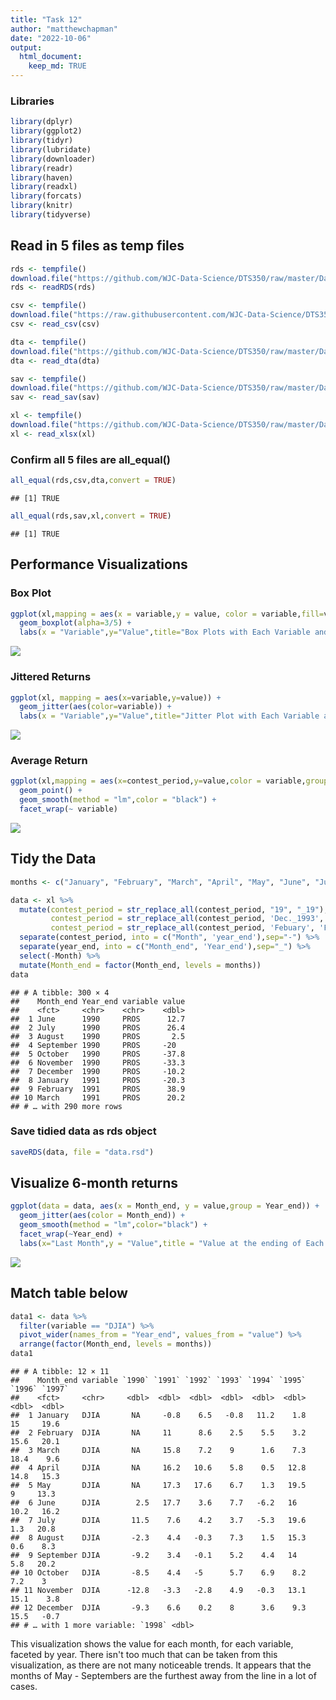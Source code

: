 ```yaml
---
title: "Task 12"
author: "matthewchapman"
date: "2022-10-06"
output: 
  html_document:
    keep_md: TRUE
---
```




### Libraries

```r
library(dplyr)
library(ggplot2)
library(tidyr)
library(lubridate)
library(downloader)
library(readr)
library(haven)
library(readxl)
library(forcats)
library(knitr)
library(tidyverse)
```

## Read in 5 files as temp files

```r
rds <- tempfile()
download.file("https://github.com/WJC-Data-Science/DTS350/raw/master/Dart_Expert_Dow_6month_anova/Dart_Expert_Dow_6month_anova.RDS", rds, mode = "wb")
rds <- readRDS(rds)

csv <- tempfile()
download.file("https://raw.githubusercontent.com/WJC-Data-Science/DTS350/master/Dart_Expert_Dow_6month_anova/Dart_Expert_Dow_6month_anova.csv", csv, mode = "wb")
csv <- read_csv(csv)

dta <- tempfile()
download.file("https://github.com/WJC-Data-Science/DTS350/raw/master/Dart_Expert_Dow_6month_anova/Dart_Expert_Dow_6month_anova.dta", dta, mode = "wb")
dta <- read_dta(dta)

sav <- tempfile()
download.file("https://github.com/WJC-Data-Science/DTS350/raw/master/Dart_Expert_Dow_6month_anova/Dart_Expert_Dow_6month_anova.sav", sav, mode = "wb")
sav <- read_sav(sav)

xl <- tempfile()
download.file("https://github.com/WJC-Data-Science/DTS350/raw/master/Dart_Expert_Dow_6month_anova/Dart_Expert_Dow_6month_anova.xlsx", xl, mode = "wb")
xl <- read_xlsx(xl)
```

### Confirm all 5 files are all_equal()

```r
all_equal(rds,csv,dta,convert = TRUE)
```

```
## [1] TRUE
```

```r
all_equal(rds,sav,xl,convert = TRUE)
```

```
## [1] TRUE
```

## Performance Visualizations
### Box Plot

```r
ggplot(xl,mapping = aes(x = variable,y = value, color = variable,fill=variable)) +
  geom_boxplot(alpha=3/5) +
  labs(x = "Variable",y="Value",title="Box Plots with Each Variable and their Values")
```

![](Task12_files/figure-html/unnamed-chunk-4-1.png)<!-- -->
### Jittered Returns

```r
ggplot(xl, mapping = aes(x=variable,y=value)) +
  geom_jitter(aes(color=variable)) +
  labs(x = "Variable",y="Value",title="Jitter Plot with Each Variable and their Values")
```

![](Task12_files/figure-html/unnamed-chunk-5-1.png)<!-- -->
### Average Return

```r
ggplot(xl,mapping = aes(x=contest_period,y=value,color = variable,group = variable)) +
  geom_point() +
  geom_smooth(method = "lm",color = "black") +
  facet_wrap(~ variable)
```

![](Task12_files/figure-html/unnamed-chunk-6-1.png)<!-- -->

## Tidy the Data

```r
months <- c("January", "February", "March", "April", "May", "June", "July", "August", "September", "October", "November", "December")

data <- xl %>%
  mutate(contest_period = str_replace_all(contest_period, "19", "_19"),
         contest_period = str_replace_all(contest_period, 'Dec._1993', 'December_1993'),
         contest_period = str_replace_all(contest_period, 'Febuary', 'February')) %>%
  separate(contest_period, into = c("Month", 'year_end'),sep="-") %>%
  separate(year_end, into = c("Month_end", 'Year_end'),sep="_") %>%
  select(-Month) %>%
  mutate(Month_end = factor(Month_end, levels = months))
data
```

```
## # A tibble: 300 × 4
##    Month_end Year_end variable value
##    <fct>     <chr>    <chr>    <dbl>
##  1 June      1990     PROS      12.7
##  2 July      1990     PROS      26.4
##  3 August    1990     PROS       2.5
##  4 September 1990     PROS     -20  
##  5 October   1990     PROS     -37.8
##  6 November  1990     PROS     -33.3
##  7 December  1990     PROS     -10.2
##  8 January   1991     PROS     -20.3
##  9 February  1991     PROS      38.9
## 10 March     1991     PROS      20.2
## # … with 290 more rows
```
### Save tidied data as rds object

```r
saveRDS(data, file = "data.rsd")
```

## Visualize 6-month returns

```r
ggplot(data = data, aes(x = Month_end, y = value,group = Year_end)) +
  geom_jitter(aes(color = Month_end)) +
  geom_smooth(method = "lm",color="black") +
  facet_wrap(~Year_end) +
  labs(x="Last Month",y = "Value",title = "Value at the ending of Each Month by Year",color = "Last Month")
```

![](Task12_files/figure-html/unnamed-chunk-9-1.png)<!-- -->

## Match table below

```r
data1 <- data %>%
  filter(variable == "DJIA") %>%
  pivot_wider(names_from = "Year_end", values_from = "value") %>%
  arrange(factor(Month_end, levels = months))
data1
```

```
## # A tibble: 12 × 11
##    Month_end variable `1990` `1991` `1992` `1993` `1994` `1995` `1996` `1997`
##    <fct>     <chr>     <dbl>  <dbl>  <dbl>  <dbl>  <dbl>  <dbl>  <dbl>  <dbl>
##  1 January   DJIA       NA     -0.8    6.5   -0.8   11.2    1.8   15     19.6
##  2 February  DJIA       NA     11      8.6    2.5    5.5    3.2   15.6   20.1
##  3 March     DJIA       NA     15.8    7.2    9      1.6    7.3   18.4    9.6
##  4 April     DJIA       NA     16.2   10.6    5.8    0.5   12.8   14.8   15.3
##  5 May       DJIA       NA     17.3   17.6    6.7    1.3   19.5    9     13.3
##  6 June      DJIA        2.5   17.7    3.6    7.7   -6.2   16     10.2   16.2
##  7 July      DJIA       11.5    7.6    4.2    3.7   -5.3   19.6    1.3   20.8
##  8 August    DJIA       -2.3    4.4   -0.3    7.3    1.5   15.3    0.6    8.3
##  9 September DJIA       -9.2    3.4   -0.1    5.2    4.4   14      5.8   20.2
## 10 October   DJIA       -8.5    4.4   -5      5.7    6.9    8.2    7.2    3  
## 11 November  DJIA      -12.8   -3.3   -2.8    4.9   -0.3   13.1   15.1    3.8
## 12 December  DJIA       -9.3    6.6    0.2    8      3.6    9.3   15.5   -0.7
## # … with 1 more variable: `1998` <dbl>
```

This visualization shows the value for each month, for each variable, faceted by year. There isn't too much that can be taken from this visualization, as there are not many noticeable trends. It appears that the months of May - Septembers are the furthest away from the line in a lot of cases.
